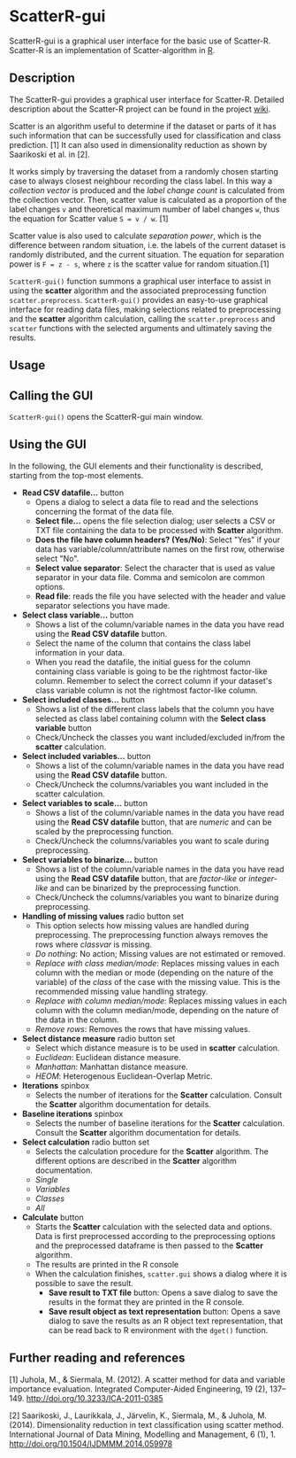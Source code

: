 ScatterR-gui
============

ScatterR-gui is a graphical user interface for the basic use of Scatter-R.
Scatter-R is an implementation of Scatter-algorithm in [R](https://r-project.org).

Description
-----------

The ScatterR-gui provides a graphical user interface for Scatter-R.
Detailed description about the Scatter-R project can be found in the project [wiki](https://github.com/Tommytronic/Scatter-R/wiki).

Scatter is an algorithm useful to determine if the dataset or parts of it has such information that can be successfully used for classification and class prediction. [1] It can also used in dimensionality reduction as shown by Saarikoski et al. in [2].

It works simply by traversing the dataset from a randomly chosen starting case to always closest neighbour recording the class label. In this way a *collection vector* is produced and the *label change count* is calculated from the collection vector. Then, scatter value is calculated as a proportion of the label changes `v` and theoretical maximum number of label changes `w`, thus the equation for Scatter value `S = v / w`. [1]

Scatter value is also used to calculate *separation power*, which is the difference between random situation, i.e. the labels of the current dataset is randomly distributed, and the current situation. The equation for separation power is `F = z - s`, where `z` is the scatter value for random situation.[1]

```ScatterR-gui()``` function summons a graphical user interface
to assist in using the **scatter** algorithm
and the associated preprocessing function ```scatter.preprocess```.
```ScatterR-gui()``` provides an easy-to-use graphical interface for
reading data files, 
making selections related to preprocessing
and the **scatter** algorithm calculation,
calling the ```scatter.preprocess``` and ```scatter``` functions 
with the selected arguments
and ultimately saving the results.

Usage
-----

## Calling the GUI

```ScatterR-gui()``` opens the ScatterR-gui main window.

## Using the GUI

In the following, the GUI elements and their functionality 
is described, starting from the top-most elements.

- **Read CSV datafile...** button
	- Opens a dialog to select a data file to read
	and the selections concerning the format of the data file.
	- **Select file...** opens the file selection dialog;
	user selects a CSV or TXT file containing the data to be 
	processed with **Scatter** algorithm.
	- **Does the file have column headers? (Yes/No)**: Select "Yes" if
	your data has variable/column/attribute names on the first row,
	otherwise select "No".
	- **Select value separator**: Select the character that is
	used as value separator in your data file. 
	Comma and semicolon are common options.
	- **Read file**: reads the file you have selected 
	with the header and value separator selections you have made.
- **Select class variable...** button
	- Shows a list of the column/variable names in the data you have read
	using the **Read CSV datafile** button.
	- Select the name of the column that contains the class label information
	in your data.
	- When you read the datafile, the initial guess for the column containing
	class variable is going to be the rightmost factor-like column.
	Remember to select the correct column if your dataset's class variable column
	is not the rightmost factor-like column.
- **Select included classes...** button
	- Shows a list of the different class labels that the column you have selected
	as class label containing column with the **Select class variable** button
	- Check/Uncheck the classes you want included/excluded in/from the 
	**scatter** calculation.
- **Select included variables...** button
	- Shows a list of the column/variable names in the data you have read
	using the **Read CSV datafile** button.
	- Check/Uncheck the columns/variables you want included 
	in the scatter calculation.
- **Select variables to scale...** button
	- Shows a list of the column/variable names in the data you have read
	using the **Read CSV datafile** button, that are *numeric* and
	can be scaled by the preprocessing function.
	- Check/Uncheck the columns/variables you want to scale during preprocessing.
- **Select variables to binarize...** button
	- Shows a list of the column/variable names in the data you have read
	using the **Read CSV datafile** button, that are *factor-like* or *integer-like*
	and can be binarized by the preprocessing function.
	- Check/Uncheck the columns/variables you want to binarize during preprocessing.
- **Handling of missing values** radio button set
	- This option selects how missing values are handled during preprocessing.
	The preprocessing function always removes the rows where *classvar* is missing.
	- *Do nothing*: No action; Missing values are not estimated or removed.
	- *Replace with class median/mode*: Replaces missing values in each column
	with the median or mode (depending on the nature of the variable) of the
	*class* of the case with the missing value. This is the recommended
	missing value handling strategy.
	- *Replace with column median/mode*: Replaces missing values in each column
	with the column median/mode, depending on the nature of the data in the column.	
	- *Remove rows*: Removes the rows that have missing values.
- **Select distance measure** radio button set
	- Select which distance measure is to be used in **scatter** calculation.
	- *Euclidean*: Euclidean distance measure.
	- *Manhattan*: Manhattan distance measure.
	- *HEOM*: Heterogenous Euclidean-Overlap Metric.
- **Iterations** spinbox
	- Selects the number of iterations for the **Scatter** calculation.
	Consult the **Scatter** algorithm documentation for details.
- **Baseline iterations** spinbox
	- Selects the number of baseline iterations for the **Scatter** calculation.
	Consult the **Scatter** algorithm documentation for details.
- **Select calculation** radio button set
	- Selects the calculation procedure for the **Scatter** algorithm.
	The different options are described 
	in the **Scatter** algorithm documentation.
	- *Single*
	- *Variables*
	- *Classes*
	- *All*
- **Calculate** button
	- Starts the **Scatter** calculation with the selected data and options.
	Data is first preprocessed according to the preprocessing options
	and the preprocessed dataframe is then passed to the **Scatter** algorithm.
	- The results are printed in the R console
	- When the calculation finishes, ```scatter.gui```
	shows a dialog where it is possible to save the result.
		- **Save result to TXT file** button: Opens a save dialog to save the results
		in the format they are printed in the R console.
		- **Save result object as text representation** button: 
		Opens a save dialog to save the results
		as an R object text representation, that can be read back to
		R environment with the ```dget()``` function.




Further reading and references
------------------------------

[1] Juhola, M., & Siermala, M. (2012). A scatter method for data and variable importance evaluation. Integrated Computer-Aided Engineering, 19 (2), 137–149. http://doi.org/10.3233/ICA-2011-0385

[2] Saarikoski, J., Laurikkala, J., Järvelin, K., Siermala, M., & Juhola, M. (2014). Dimensionality reduction in text classification using scatter method. International Journal of Data Mining, Modelling and Management, 6 (1), 1. http://doi.org/10.1504/IJDMMM.2014.059978
